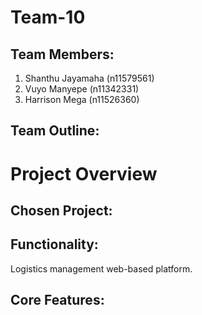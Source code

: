 # Team-10

## Team Members:
1. Shanthu Jayamaha (n11579561)
2. Vuyo Manyepe (n11342331)
3. Harrison Mega (n11526360)



## Team Outline:

   

# Project Overview

## Chosen Project:

## Functionality:
Logistics management web-based platform.

## Core Features:
